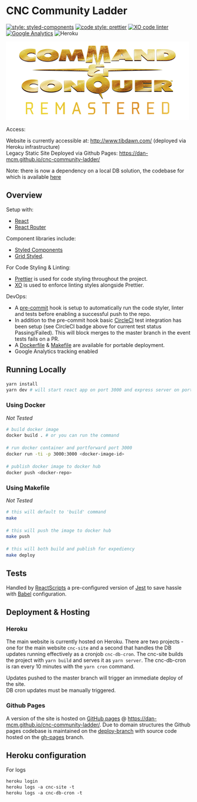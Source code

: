 # CNC Community Ladder

[![style: styled-components](https://img.shields.io/badge/component_style-%F0%9F%92%85%20styled_components-orange.svg?ff69b4)](https://www.styled-components.com/)
[![code style: prettier](https://img.shields.io/badge/code_style-prettier-ff69b4.svg)](https://github.com/prettier/prettier)
[![XO code linter](https://img.shields.io/badge/code_linter-XO-5ed9c7.svg)](https://github.com/xojs/xo)
[![Google Analytics](https://img.shields.io/badge/monitoring-📈_Google_Analytics-blue.svg)](https://analytics.google.com/analytics/web/) ![Heroku](https://heroku-badge.herokuapp.com/?app=heroku-badge)


![CnC](src/images/cnc_remastered.png)

Access:

Website is currently accessible at: http://www.tibdawn.com/ (deployed via Heroku infrastructure)  
Legacy Static Site Deployed via Github Pages: https://dan-mcm.github.io/cnc-community-ladder/

Note: there is now a dependency on a local DB solution, the codebase for which is available [here](https://github.com/dan-mcm/cnc-db)

## Overview

Setup with:
* [React](https://reactjs.org/)
* [React Router](https://github.com/ReactTraining/react-router)

Component libraries include:
* [Styled Components](https://www.styled-components.com/)
* [Grid Styled](http://jxnblk.com/grid-styled/).

For Code Styling & Linting:
* [Prettier](https://github.com/prettier/prettier) is used for code styling throughout the project.
* [XO](https://github.com/xojs/xo) is used to enforce linting styles alongside Prettier.


DevOps:
* A [pre-commit](https://www.npmjs.com/package/pre-commit) hook is setup to automatically run the code styler, linter and tests before enabling a successful push to the repo.
* In addition to the pre-commit hook basic [CircleCI](https://circleci.com/) test integration has been setup (see CircleCI badge above for current test status Passing/Failed). This will block merges to the master branch in the event tests fails on a PR.
* A [Dockerfile](./Dockerfile) & [Makefile](./Makefile) are available for portable deployment.
* Google Analytics tracking enabled

## Running Locally

```bash
yarn install
yarn dev # will start react app on port 3000 and express server on port 5000 by default
```

### Using Docker
*Not Tested*
```bash
# build docker image
docker build . # or you can run the command

# run docker container and portforward port 3000
docker run -ti -p 3000:3000 <docker-image-id>

# publish docker image to docker hub
docker push <docker-repo>
```

### Using Makefile
*Not Tested*
```bash
# this will default to 'build' command
make

# this will push the image to docker hub
make push

# this will both build and publish for expediency
make deploy
```

## Tests

Handled by [ReactScripts](https://create-react-app.dev/docs/running-tests/) a pre-configured version of [Jest](https://jestjs.io/docs/en/getting-started) to save hassle with [Babel](https://babeljs.io/) configuration.

## Deployment & Hosting

### Heroku
The main website is currently hosted on Heroku. There are two projects - one for the main website `cnc-site` and a second that handles the DB updates running effectively as a cronjob `cnc-db-cron`.
The cnc-site builds the project with `yarn build` and serves it as `yarn server`.
The cnc-db-cron is ran every 10 minutes with the `yarn cron` command.

Updates pushed to the master branch will trigger an immediate deploy of the site.  
DB cron updates must be manually triggered.

### Github Pages
A version of the site is hosted on [GitHub pages](https://pages.github.com/) @ https://dan-mcm.github.io/cnc-community-ladder/.
Due to domain structures the Github pages codebase is maintained on the [deploy-branch](https://github.com/dan-mcm/cnc-community-ladder/tree/deploy-branch) with source code hosted on the [gh-pages](https://github.com/dan-mcm/cnc-community-ladder/tree/gh-pages) branch.

## Heroku configuration

For logs

```
heroku login
heroku logs -a cnc-site -t
heroku logs -a cnc-db-cron -t
```
